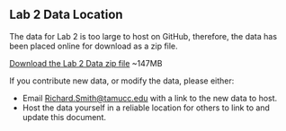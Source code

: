 ## Lab 2 Data Location

The data for Lab 2 is too large to host on GitHub, therefore, 
the data has been placed online for download as a zip file.

[Download the Lab 2 Data zip file](https://onedrive.live.com/redir?resid=644D24A88CD9CEC!19997&authkey=!ADPV5EAkkcRtpMg&ithint=file%2czip) ~147MB

If you contribute new data, or modify the data, please either:

+ Email Richard.Smith@tamucc.edu with a link to the new data to host.
+ Host the data yourself in a reliable location for others to link to and update this document.
